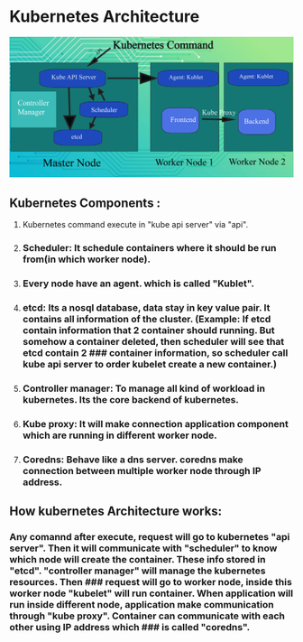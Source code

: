 # Kubernetes Architecture

![Image Alt](https://github.com/sheikhsalmanhossain/kubernetes/blob/17a97d7653587ef0c2cb61fe973ad6b30d9bf2b3/kubernetes%20architecture/Kubernetes%20Architecture.jpg)

## Kubernetes Components :

1) Kubernetes command execute in "kube api server" via "api".
2) ### Scheduler: It schedule containers where it should be run from(in which worker node).
3) ### Every node have an agent. which is called "Kublet".
4) ### etcd: Its a nosql database, data stay in key value pair. It contains all information of the cluster. (Example: If etcd contain information that 2 container should running. But somehow a container deleted, then scheduler will see that etcd contain 2 ### container information, so scheduler call kube api server to order kubelet create a new container.)
5) ### Controller manager: To manage all kind of workload in kubernetes. Its the core backend of kubernetes.
6) ### Kube proxy: It will make connection application component which are running in different worker node.
7) ### Coredns: Behave like a dns server. coredns make connection between multiple worker node through IP address.
 
## How kubernetes Architecture works:

### Any comannd after execute, request will go to kubernetes "api server". Then it will communicate with "scheduler" to know which node will create the container. These info stored in "etcd". "controller manager" will manage the kubernetes resources. Then ### request will go to worker node, inside this worker node "kubelet" will run container. When application will run inside different node, application make communication through "kube proxy". Container can communicate with each other using IP address which ### is called "coredns".
